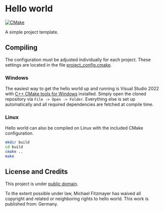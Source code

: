 # Hello world

[![CMake](https://github.com/mupfdev/hello-world/actions/workflows/cmake.yml/badge.svg)](https://github.com/mupfdev/hello-world/actions/workflows/cmake.yml)

A simple project template.

## Compiling

The configuration must be adjusted individually for each project.  These
settings are located in the file
[project_config.cmake](cmake/project_config.cmake).

### Windows

The easiest way to get the hello world up and running is Visual Studio
2022 with [C++ CMake tools for
Windows](https://docs.microsoft.com/en-us/cpp/build/cmake-projects-in-visual-studio)
installed.  Simply open the cloned repository via `File -> Open ->
Folder`.  Everything else is set up automatically and all required
dependencies are fetched at compile time.

### Linux

Hello world can also be compiled on Linux with the included CMake
configuration.

```bash
mkdir build
cd build
cmake ..
make
````

## License and Credits

This project is under [public domain](http://creativecommons.org/publicdomain/zero/1.0/).

To the extent possible under law, Michael Fitzmayer has waived all
copyright and related or neighboring rights to hello world.
This work is published from: Germany.
